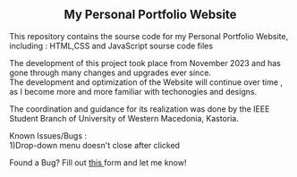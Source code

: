 <h2 align="center"> My Personal Portfolio Website </h2>

<p>This repository contains the sourse code for my Personal Portfolio Website, including : HTML,CSS and JavaScript sourse code files </p>


<p>The development of this project took place from November 2023 and has gone through many changes and upgrades ever since. <br>
The development and optimization of the Website will continue over time , as I become more and more familiar with techonogies and designs.</p>

<p>The coordination and guidance for its realization was done by the IEEE Student Branch of University of Western Macedonia, Kastoria.</p>



<p>Known Issues/Bugs : <br>
  1)Drop-down menu doesn't close after clicked
  
  Found a Bug? Fill out <a href="https://forms.gle/RjVP1iazkz7qcn9q7" target="_blank" > this </a> form and let me know!
</p>
